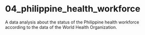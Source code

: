 # 04_philippine_health_workforce
A data analysis about the status of the Philippine health workforce according to the data of the World Health Organization.
